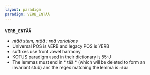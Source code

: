 ```yaml
---
layout: paradigm
paradigm: VERB_ENTÄÄ
---
```

### ` VERB_ENTÄÄ `

* _ntää stem, ntää : nnä variations_
* Universal POS is VERB and legacy POS is VERB
* suffixes use front vowel harmony
* KOTUS paradigm used in their dictionary is 55-J
* The lemmas must end in * tää * (which will be deleted to form an invariant stub) and the regex matching the lemma is ` ntää `
